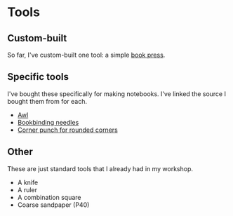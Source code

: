 # Tools

## Custom-built

So far, I've custom-built one tool: a simple [book press](tools/book-press.md).


## Specific tools

I've bought these specifically for making notebooks. I've linked the source I bought them from for each.

- [Awl](https://www.modulor.de/en/awl-l-125-mm-incl-point.html)
- [Bookbinding needles](https://www.modulor.de/en/bookbinding-needle-l-62-mm-o-1-2-mm.html)
- [Corner punch for rounded corners](https://www.modulor.de/en/corner-punch-for-roundeed-corners-radius-ca-10-mm.html)


## Other

These are just standard tools that I already had in my workshop.

- A knife
- A ruler
- A combination square
- Coarse sandpaper (P40)
